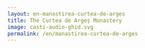 ```yaml
---
layout: en-manastirea-curtea-de-arges
title: The Curtea de Argeș Monastery
image: casti-audio-ghid.svg
permalink: /en/manastirea-curtea-de-arges
---
```

